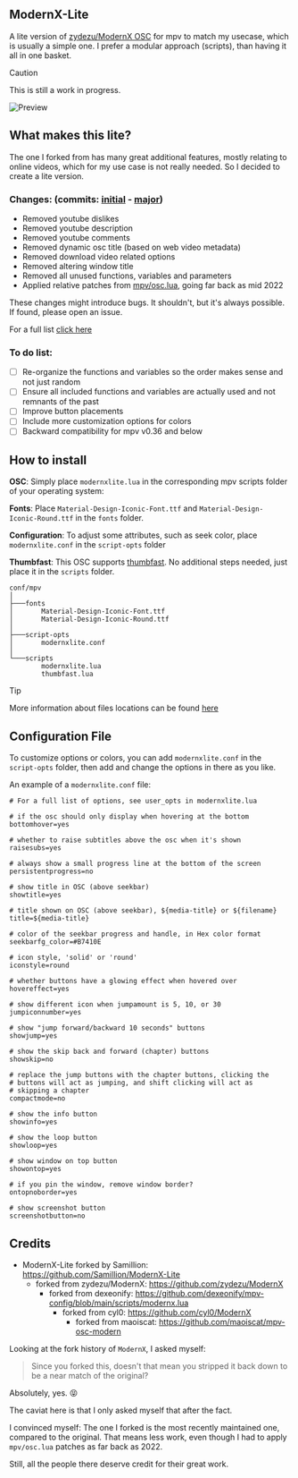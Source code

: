 ## ModernX-Lite
A lite version of [zydezu/ModernX OSC](https://github.com/zydezu/ModernX) for mpv to match my usecase, which is usually a simple one. I prefer a modular approach (scripts), than having it all in one basket.

> [!CAUTION]
> This is still a work in progress.

![Preview](https://github.com/user-attachments/assets/f43d4c34-2746-40f8-9068-3cbea538a0bd)

## What makes this lite?
The one I forked from has many great additional features, mostly relating to online videos, which for my use case is not really needed. So I decided to create a lite version.

### Changes: (commits: [initial](https://github.com/Samillion/ModernX-Lite/commit/1fd04350069c20f0b1faa568e97c51b3e2907795) - [major](https://github.com/Samillion/ModernX-Lite/commit/9dbc3fe04914317df9a7e979ed756bb344ef3ed5))
- Removed youtube dislikes
- Removed youtube description
- Removed youtube comments
- Removed dynamic osc title (based on web video metadata)
- Removed download video related options
- Removed altering window title
- Removed all unused functions, variables and parameters
- Applied relative patches from [mpv/osc.lua](https://github.com/mpv-player/mpv/blob/master/player/lua/osc.lua), going far back as mid 2022

These changes might introduce bugs. It shouldn't, but it's always possible. If found, please open an issue.

For a full list [click here](https://github.com/Samillion/ModernX-Lite/commits/main/modernxlite.lua)

### To do list:
- [ ] Re-organize the functions and variables so the order makes sense and not just random
- [ ] Ensure all included functions and variables are actually used and not remnants of the past
- [ ] Improve button placements
- [ ] Include more customization options for colors
- [ ] Backward compatibility for mpv v0.36 and below

## How to install
**OSC**: Simply place `modernxlite.lua` in the corresponding mpv scripts folder of your operating system:

**Fonts**: Place `Material-Design-Iconic-Font.ttf` and `Material-Design-Iconic-Round.ttf` in the `fonts` folder.

**Configuration**: To adjust some attributes, such as seek color, place `modernxlite.conf` in the `script-opts` folder

**Thumbfast**: This OSC supports [thumbfast](https://github.com/po5/thumbfast). No additional steps needed, just place it in the `scripts` folder.

```
conf/mpv
│
├───fonts
│       Material-Design-Iconic-Font.ttf
│       Material-Design-Iconic-Round.ttf
│
├───script-opts
│       modernxlite.conf
│
└───scripts
        modernxlite.lua
        thumbfast.lua
```

> [!TIP]
> More information about files locations can be found [here](https://mpv.io/manual/master/#files)

## Configuration File
To customize options or colors, you can add `modernxlite.conf` in the `script-opts` folder, then add and change the options in there as you like.

An example of a `modernxlite.conf` file:

```properties
# For a full list of options, see user_opts in modernxlite.lua

# if the osc should only display when hovering at the bottom
bottomhover=yes

# whether to raise subtitles above the osc when it's shown
raisesubs=yes

# always show a small progress line at the bottom of the screen
persistentprogress=no

# show title in OSC (above seekbar)
showtitle=yes

# title shown on OSC (above seekbar), ${media-title} or ${filename}
title=${media-title}

# color of the seekbar progress and handle, in Hex color format
seekbarfg_color=#B7410E

# icon style, 'solid' or 'round'
iconstyle=round

# whether buttons have a glowing effect when hovered over
hovereffect=yes

# show different icon when jumpamount is 5, 10, or 30
jumpiconnumber=yes

# show "jump forward/backward 10 seconds" buttons 
showjump=yes

# show the skip back and forward (chapter) buttons
showskip=no

# replace the jump buttons with the chapter buttons, clicking the
# buttons will act as jumping, and shift clicking will act as
# skipping a chapter
compactmode=no

# show the info button
showinfo=yes

# show the loop button
showloop=yes

# show window on top button
showontop=yes

# if you pin the window, remove window border?
ontopnoborder=yes

# show screenshot button
screenshotbutton=no
```

## Credits
- ModernX-Lite forked by Samillion: https://github.com/Samillion/ModernX-Lite
	- forked from zydezu/ModernX: https://github.com/zydezu/ModernX
		- forked from dexeonify: https://github.com/dexeonify/mpv-config/blob/main/scripts/modernx.lua
			- forked from cyl0: https://github.com/cyl0/ModernX
				- forked from maoiscat: https://github.com/maoiscat/mpv-osc-modern

Looking at the fork history of `ModernX`, I asked myself:
> Since you forked this, doesn't that mean you stripped it back down to be a near match of the original?

Absolutely, yes. :stuck_out_tongue_closed_eyes:

The caviat here is that I only asked myself that after the fact.

I convinced myself: The one I forked is the most recently maintained one, compared to the original. That means less work, even though I had to apply `mpv/osc.lua` patches as far back as 2022.

Still, all the people there deserve credit for their great work.
